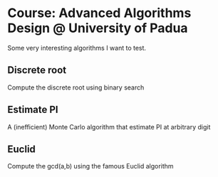 # Course: Advanced Algorithms Design @ University of Padua
Some very interesting algorithms I want to test.

## Discrete root
Compute the discrete root using binary search

## Estimate PI
A (inefficient) Monte Carlo algorithm that estimate PI at arbitrary digit

## Euclid
Compute the gcd(a,b) using the famous Euclid algorithm
